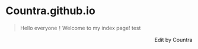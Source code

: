 # Countra.github.io

> Hello everyone！Welcome to my index page!
> test
<p align=right>Edit by Countra</p>
